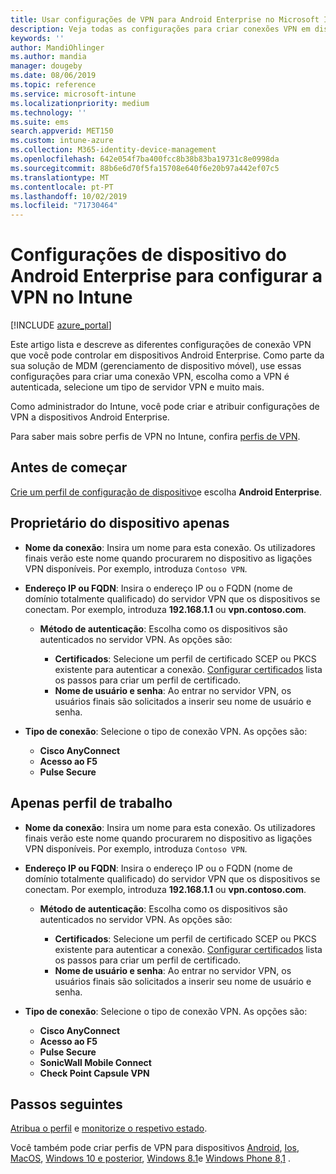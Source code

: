```yaml
---
title: Usar configurações de VPN para Android Enterprise no Microsoft Intune – Azure | Microsoft Docs
description: Veja todas as configurações para criar conexões VPN em dispositivos Android Enterprise no Microsoft Intune. Insira o nome da conexão, o endereço IP ou o FQDN do servidor VPN, escolha como os usuários se autenticam e escolha os tipos de conexão Citrix, SonicWall, Check Point e Pulse Secure.
keywords: ''
author: MandiOhlinger
ms.author: mandia
manager: dougeby
ms.date: 08/06/2019
ms.topic: reference
ms.service: microsoft-intune
ms.localizationpriority: medium
ms.technology: ''
ms.suite: ems
search.appverid: MET150
ms.custom: intune-azure
ms.collection: M365-identity-device-management
ms.openlocfilehash: 642e054f7ba400fcc8b38b83ba19731c8e0998da
ms.sourcegitcommit: 88b6e6d70f5fa15708e640f6e20b97a442ef07c5
ms.translationtype: MT
ms.contentlocale: pt-PT
ms.lasthandoff: 10/02/2019
ms.locfileid: "71730464"
---
```

# <a name="android-enterprise-device-settings-to-configure-vpn-in-intune"></a>Configurações de dispositivo do Android Enterprise para configurar a VPN no Intune

[!INCLUDE [azure_portal](../includes/azure_portal.md)]

Este artigo lista e descreve as diferentes configurações de conexão VPN que você pode controlar em dispositivos Android Enterprise. Como parte da sua solução de MDM (gerenciamento de dispositivo móvel), use essas configurações para criar uma conexão VPN, escolha como a VPN é autenticada, selecione um tipo de servidor VPN e muito mais.

Como administrador do Intune, você pode criar e atribuir configurações de VPN a dispositivos Android Enterprise. 

Para saber mais sobre perfis de VPN no Intune, confira [perfis de VPN](vpn-settings-configure.md).

## <a name="before-you-begin"></a>Antes de começar

[Crie um perfil de configuração de dispositivo](vpn-settings-configure.md#create-a-device-profile)e escolha **Android Enterprise**.

## <a name="device-owner-only"></a>Proprietário do dispositivo apenas

- **Nome da conexão**: Insira um nome para esta conexão. Os utilizadores finais verão este nome quando procurarem no dispositivo as ligações VPN disponíveis. Por exemplo, introduza `Contoso VPN`.
- **Endereço IP ou FQDN**: Insira o endereço IP ou o FQDN (nome de domínio totalmente qualificado) do servidor VPN que os dispositivos se conectam. Por exemplo, introduza **192.168.1.1** ou **vpn.contoso.com**.

  - **Método de autenticação**: Escolha como os dispositivos são autenticados no servidor VPN. As opções são:
  
    - **Certificados**: Selecione um perfil de certificado SCEP ou PKCS existente para autenticar a conexão. [Configurar certificados](../protect/certificates-configure.md) lista os passos para criar um perfil de certificado.
    - **Nome de usuário e senha**: Ao entrar no servidor VPN, os usuários finais são solicitados a inserir seu nome de usuário e senha.

- **Tipo de conexão**: Selecione o tipo de conexão VPN. As opções são:

  - **Cisco AnyConnect**
  - **Acesso ao F5**
  - **Pulse Secure**

## <a name="work-profile-only"></a>Apenas perfil de trabalho

- **Nome da conexão**: Insira um nome para esta conexão. Os utilizadores finais verão este nome quando procurarem no dispositivo as ligações VPN disponíveis. Por exemplo, introduza `Contoso VPN`.
- **Endereço IP ou FQDN**: Insira o endereço IP ou o FQDN (nome de domínio totalmente qualificado) do servidor VPN que os dispositivos se conectam. Por exemplo, introduza **192.168.1.1** ou **vpn.contoso.com**.

  - **Método de autenticação**: Escolha como os dispositivos são autenticados no servidor VPN. As opções são:
  
    - **Certificados**: Selecione um perfil de certificado SCEP ou PKCS existente para autenticar a conexão. [Configurar certificados](../protect/certificates-configure.md) lista os passos para criar um perfil de certificado.
    - **Nome de usuário e senha**: Ao entrar no servidor VPN, os usuários finais são solicitados a inserir seu nome de usuário e senha.

- **Tipo de conexão**: Selecione o tipo de conexão VPN. As opções são:

  - **Cisco AnyConnect**
  - **Acesso ao F5**
  - **Pulse Secure**
  - **SonicWall Mobile Connect**
  - **Check Point Capsule VPN**

## <a name="next-steps"></a>Passos seguintes

[Atribua o perfil](device-profile-assign.md) e [monitorize o respetivo estado](device-profile-monitor.md).

Você também pode criar perfis de VPN para dispositivos [Android](vpn-settings-android.md), [Ios](vpn-settings-ios.md), [MacOS](vpn-settings-macos.md), [Windows 10 e posterior](vpn-settings-windows-10.md), [Windows 8.1](vpn-settings-windows-8-1.md)e [Windows Phone 8,1](vpn-settings-windows-phone-8-1.md) .

